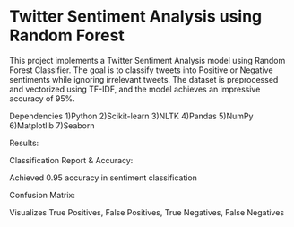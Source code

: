 # Twitter Sentiment Analysis using Random Forest

This project implements a Twitter Sentiment Analysis model using Random Forest Classifier. The goal is to classify tweets into Positive or Negative sentiments while ignoring irrelevant tweets. The dataset is preprocessed and vectorized using TF-IDF, and the model achieves an impressive accuracy of 95%.

Dependencies
1)Python
2)Scikit-learn
3)NLTK
4)Pandas
5)NumPy
6)Matplotlib
7)Seaborn

 Results:
 
Classification Report & Accuracy:

Achieved 0.95 accuracy in sentiment classification

Confusion Matrix:

Visualizes True Positives, False Positives, True Negatives, False Negatives

